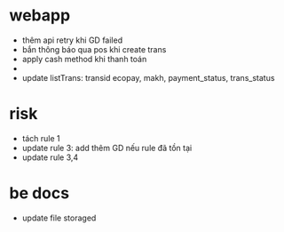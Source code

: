 
#  webapp
- thêm api retry khi GD failed
- bắn thông báo qua pos khi create trans
- apply cash method khi thanh toán
- 
- update listTrans: transid ecopay, makh, payment_status, trans_status 
# risk
- tách rule 1
- update rule 3: add thêm GD nếu rule đã tồn tại
- update rule 3,4 


# be docs
- update file storaged













